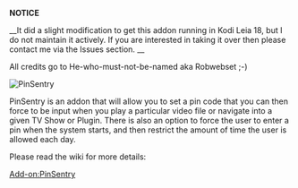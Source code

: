 __NOTICE__

__It did a slight modification to get this addon running in Kodi Leia 18, but I do not maintain it actively. If you are interested in taking it over then please contact me via the Issues section. __

All credits go to He-who-must-not-be-named aka Robwebset ;-)

![PinSentry](icon.png)

PinSentry is an addon that will allow you to set a pin code that you can then force to be input when you play a particular video file or navigate into a given TV Show or Plugin. There is also an option to force the user to enter a pin when the system starts, and then restrict the amount of time the user is allowed each day.

Please read the wiki for more details:

[Add-on:PinSentry](https://github.com/robwebset/script.pinsentry/wiki)
